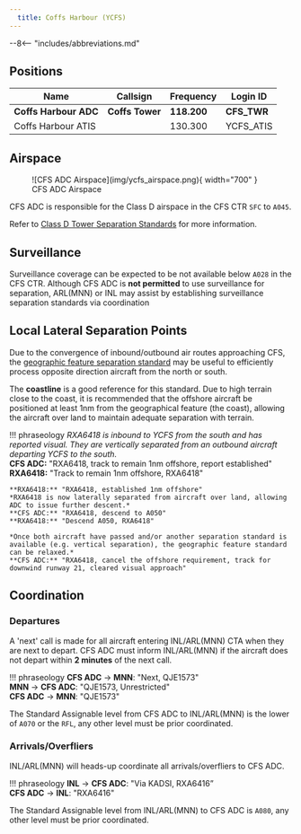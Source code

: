 ```yaml
---
  title: Coffs Harbour (YCFS)
---
```


--8<-- "includes/abbreviations.md"

## Positions
| Name | Callsign | Frequency | Login ID |
| ---- | -------- | --------- | ---------------- |
| **Coffs Harbour ADC** | **Coffs Tower** | **118.200** | **CFS_TWR** |
| Coffs Harbour ATIS |  | 130.300 | YCFS_ATIS |

## Airspace
<figure markdown>
![CFS ADC Airspace](img/ycfs_airspace.png){ width="700" }
  <figcaption>CFS ADC Airspace</figcaption>
</figure>

CFS ADC is responsible for the Class D airspace in the CFS CTR `SFC` to `A045`.

Refer to [Class D Tower Separation Standards](../../../separation-standards/classd) for more information.

## Surveillance
Surveillance coverage can be expected to be not available below `A028` in the CFS CTR. Although CFS ADC is **not permitted** to use surveillance for separation, ARL(MNN) or INL may assist by establishing surveillance separation standards via coordination

## Local Lateral Separation Points
Due to the convergence of inbound/outbound air routes approaching CFS, the [geographic feature separation standard](../../separation-standards/visual.md#geographic-features) may be useful to efficiently process opposite direction aircraft from the north or south.

The **coastline** is a good reference for this standard. Due to high terrain close to the coast, it is recommended that the offshore aircraft be positioned at least 1nm from the geographical feature (the coast), allowing the aircraft over land to maintain adequate separation with terrain.

!!! phraseology
    *RXA6418 is inbound to YCFS from the south and has reported visual. They are vertically separated from an outbound aircraft departing YCFS to the south.*  
    **CFS ADC:** "RXA6418, track to remain 1nm offshore, report established"  
    **RXA6418:** "Track to remain 1nm offshore, RXA6418"  

    **RXA6418:** "RXA6418, established 1nm offshore"  
    *RXA6418 is now laterally separated from aircraft over land, allowing ADC to issue further descent.*  
    **CFS ADC:** "RXA6418, descend to A050"  
    **RXA6418:** "Descend A050, RXA6418"  

    *Once both aircraft have passed and/or another separation standard is available (e.g. vertical separation), the geographic feature standard can be relaxed.*  
    **CFS ADC:** "RXA6418, cancel the offshore requirement, track for downwind runway 21, cleared visual approach"

## Coordination
### Departures
A 'next' call is made for all aircraft entering INL/ARL(MNN) CTA when they are next to depart. CFS ADC must inform INL/ARL(MNN) if the aircraft does not depart within **2 minutes** of the next call.

!!! phraseology
    <span class="hotline">**CFS ADC** -> **MNN**</span>: "Next, QJE1573"  
    <span class="hotline">**MNN** -> **CFS ADC**</span>: "QJE1573, Unrestricted"  
    <span class="hotline">**CFS ADC** -> **MNN**</span>: "QJE1573"

The Standard Assignable level from CFS ADC to INL/ARL(MNN) is the lower of `A070` or the `RFL`, any other level must be prior coordinated.

### Arrivals/Overfliers
INL/ARL(MNN) will heads-up coordinate all arrivals/overfliers to CFS ADC.

!!! phraseology
    <span class="hotline">**INL** -> **CFS ADC**</span>: "Via KADSI, RXA6416”  
    <span class="hotline">**CFS ADC** -> **INL**</span>: "RXA6416"  

The Standard Assignable level from INL/ARL(MNN) to CFS ADC is `A080`, any other level must be prior coordinated.